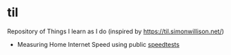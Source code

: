 # til
Repository of Things I learn as I do (inspired by https://til.simonwillison.net/)

* Measuring Home Internet Speed using public [speedtests](speedtests/speedtests.md)

